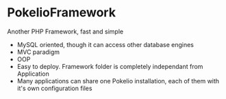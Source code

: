 # PokelioFramework
Another PHP Framework, fast and simple

* MySQL oriented, though it can access other database engines
* MVC paradigm
* OOP
* Easy to deploy. Framework folder is completely independant from Application
* Many applications can share one Pokelio installation, each of them with it's own configuration files
